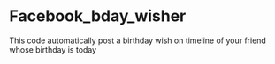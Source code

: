 # Facebook_bday_wisher
This code automatically post a birthday wish on timeline of your friend whose birthday is today
